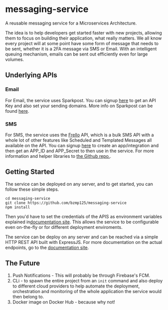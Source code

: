 # messaging-service
A reusable messaging service for a Microservices Architecture.

The idea is to help developers get started faster with new projects, allowing them to focus on building their application, what really matters. We all know every project will at some point have some form of message that needs to be sent, whether it is a 2FA message via SMS or Email. With an intelligent queuing mechanism, emails can be sent out efficiently even for large volumes.

## Underlying APIs
### Email
For Email, the service uses Sparkpost. You can signup [here](https://app.sparkpost.com/join) to get an API Key and also set your sending domains. More info on Sparkpost can be found [here](https://developers.sparkpost.com/api/).

### SMS 
For SMS, the service uses the [Frello](http://frello.co.zw) API, which is a bulk SMS API with a whole lot of other features like Scheduled and Templated Messages all available on the API. You can signup [here](http://dashboard.frello.co.zw) to create an app/integration and then get an APP_ID and APP_Secret to then use in the service. For more information and helper libraries to [the Github repo.](https://github.com/bzmp125).

## Getting Started
The service can be deployed on any server, and to get started, you can follow these simple steps.

```mkdir messaging-service
cd messaging-service
git clone https://github.com/bzmp125/messaging-service
npm install
```

Then you'd have to set the credentials of the APIS as environment variables explained in[documentation site](). This allows the service to be configurable even on-the-fly or for different deployment enviroments.

The service can be deploy on any server and can be reached via a simple HTTP REST API built with ExpressJS. For more documentation on the actual endpoints, go to the [documentation site]().

## The Future
1. Push Notifications - This will probably be through Firebase's FCM.
2. CLi - to spawn the entire project from an `init` command and also deploy to different cloud providers to help automate the deployment, orchestration and monitoring of the whole application the service would then belong to.
3. Docker image on Docker Hub - because why not!